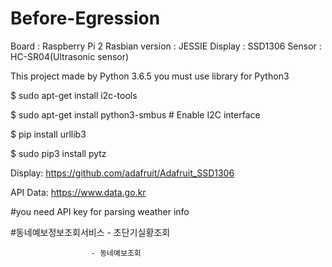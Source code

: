 # Before-Egression

Board : Raspberry Pi 2
Rasbian version : JESSIE
Display : SSD1306
Sensor : HC-SR04(Ultrasonic sensor)

This project made by Python 3.6.5
you must use library for Python3

$ sudo apt-get install i2c-tools

$ sudo apt-get install python3-smbus     # Enable I2C interface

$ pip install urllib3

$ sudo pip3 install pytz

Display:
https://github.com/adafruit/Adafruit_SSD1306

API Data:
https://www.data.go.kr

#you need API key for parsing weather info

#동네예보정보조회서비스 - 초단기실황조회

                      - 동네예보조회
